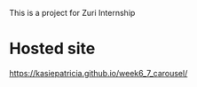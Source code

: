 This is a project for Zuri Internship

# Hosted site
https://kasiepatricia.github.io/week6_7_carousel/
